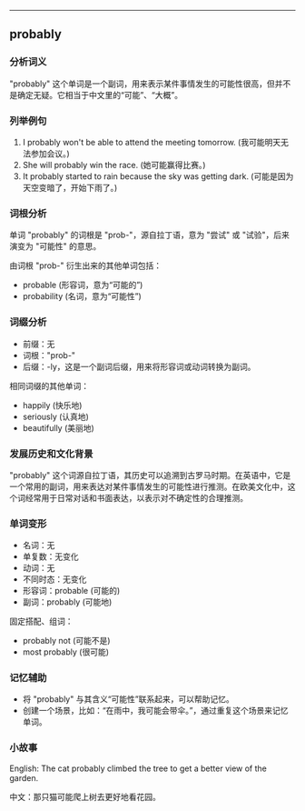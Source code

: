 
---------------
## probably
### 分析词义
"probably" 这个单词是一个副词，用来表示某件事情发生的可能性很高，但并不是确定无疑。它相当于中文里的“可能”、“大概”。

### 列举例句
1. I probably won't be able to attend the meeting tomorrow. (我可能明天无法参加会议。)
2. She will probably win the race. (她可能赢得比赛。)
3. It probably started to rain because the sky was getting dark. (可能是因为天空变暗了，开始下雨了。)

### 词根分析
单词 "probably" 的词根是 "prob-"，源自拉丁语，意为 "尝试" 或 "试验"，后来演变为 "可能性" 的意思。

由词根 "prob-" 衍生出来的其他单词包括：
- probable (形容词，意为“可能的”)
- probability (名词，意为“可能性”)

### 词缀分析
- 前缀：无
- 词根："prob-"
- 后缀：-ly，这是一个副词后缀，用来将形容词或动词转换为副词。

相同词缀的其他单词：
- happily (快乐地)
- seriously (认真地)
- beautifully (美丽地)

### 发展历史和文化背景
"probably" 这个词源自拉丁语，其历史可以追溯到古罗马时期。在英语中，它是一个常用的副词，用来表达对某件事情发生的可能性进行推测。在欧美文化中，这个词经常用于日常对话和书面表达，以表示对不确定性的合理推测。

### 单词变形
- 名词：无
- 单复数：无变化
- 动词：无
- 不同时态：无变化
- 形容词：probable (可能的)
- 副词：probably (可能地)

固定搭配、组词：
- probably not (可能不是)
- most probably (很可能)

### 记忆辅助
- 将 "probably" 与其含义“可能性”联系起来，可以帮助记忆。
- 创建一个场景，比如：“在雨中，我可能会带伞。”，通过重复这个场景来记忆单词。

### 小故事
English: The cat probably climbed the tree to get a better view of the garden.

中文：那只猫可能爬上树去更好地看花园。


